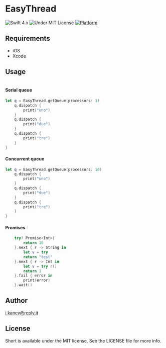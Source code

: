 # EasyThread

![Swift 4.x](https://img.shields.io/badge/swift-4.x-EF5138.svg)
![Under MIT License](https://img.shields.io/badge/license-MIT-blue.svg)
[![Platform](https://img.shields.io/badge/Platform-iOS-lightgrey.svg)](https://developer.apple.com/)

## Requirements
- iOS 
- Xcode 


## Usage
```swift
```
#### Serial queue
```swift
let q = EasyThread.getQueue(processors: 1)
    q.dispatch {
        print("uno")
    }
    q.dispatch {
        print("due")
    }
    q.dispatch {
        print("tre")
    }
}
```
#### Concurrent queue
````swift
let q = EasyThread.getQueue(processors: 10)
    q.dispatch {
        print("uno")
    }
    q.dispatch {
        print("due")
    }
    q.dispatch {
        print("tre")
    }
}
````
#### Promises
````swift
    try? Promise<Int>{
        return 10
    }.next { r -> String in
        let v = try 
        return "test"
    }.next { r -> Int in
        let v = try r()
        return 1
    }.fail { error in
        print(error)
    }.wait()
````


## Author

i.kanev@reply.it

## License

Short is available under the MIT license. See the LICENSE file for more info.
